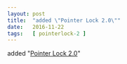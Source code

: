 ```yaml
---
layout: post
title:  "added \"Pointer Lock 2.0\""
date:   2016-11-22
tags:   [ pointerlock-2 ]
---
```


added "[Pointer Lock 2.0](/spec/pointerlock-2)"

